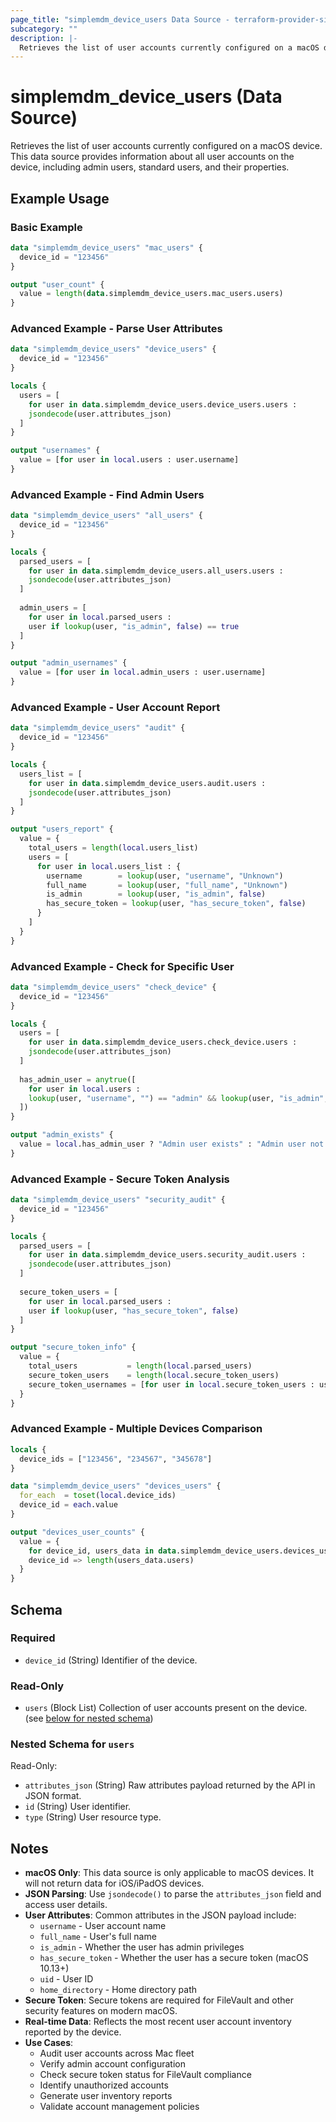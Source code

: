 ```yaml
---
page_title: "simplemdm_device_users Data Source - terraform-provider-simplemdm"
subcategory: ""
description: |-
  Retrieves the list of user accounts currently configured on a macOS device.
---
```


# simplemdm_device_users (Data Source)

Retrieves the list of user accounts currently configured on a macOS device. This data source provides information about all user accounts on the device, including admin users, standard users, and their properties.

## Example Usage

### Basic Example

```terraform
data "simplemdm_device_users" "mac_users" {
  device_id = "123456"
}

output "user_count" {
  value = length(data.simplemdm_device_users.mac_users.users)
}
```

### Advanced Example - Parse User Attributes

```terraform
data "simplemdm_device_users" "device_users" {
  device_id = "123456"
}

locals {
  users = [
    for user in data.simplemdm_device_users.device_users.users :
    jsondecode(user.attributes_json)
  ]
}

output "usernames" {
  value = [for user in local.users : user.username]
}
```

### Advanced Example - Find Admin Users

```terraform
data "simplemdm_device_users" "all_users" {
  device_id = "123456"
}

locals {
  parsed_users = [
    for user in data.simplemdm_device_users.all_users.users :
    jsondecode(user.attributes_json)
  ]
  
  admin_users = [
    for user in local.parsed_users :
    user if lookup(user, "is_admin", false) == true
  ]
}

output "admin_usernames" {
  value = [for user in local.admin_users : user.username]
}
```

### Advanced Example - User Account Report

```terraform
data "simplemdm_device_users" "audit" {
  device_id = "123456"
}

locals {
  users_list = [
    for user in data.simplemdm_device_users.audit.users :
    jsondecode(user.attributes_json)
  ]
}

output "users_report" {
  value = {
    total_users = length(local.users_list)
    users = [
      for user in local.users_list : {
        username        = lookup(user, "username", "Unknown")
        full_name       = lookup(user, "full_name", "Unknown")
        is_admin        = lookup(user, "is_admin", false)
        has_secure_token = lookup(user, "has_secure_token", false)
      }
    ]
  }
}
```

### Advanced Example - Check for Specific User

```terraform
data "simplemdm_device_users" "check_device" {
  device_id = "123456"
}

locals {
  users = [
    for user in data.simplemdm_device_users.check_device.users :
    jsondecode(user.attributes_json)
  ]
  
  has_admin_user = anytrue([
    for user in local.users :
    lookup(user, "username", "") == "admin" && lookup(user, "is_admin", false)
  ])
}

output "admin_exists" {
  value = local.has_admin_user ? "Admin user exists" : "Admin user not found"
}
```

### Advanced Example - Secure Token Analysis

```terraform
data "simplemdm_device_users" "security_audit" {
  device_id = "123456"
}

locals {
  parsed_users = [
    for user in data.simplemdm_device_users.security_audit.users :
    jsondecode(user.attributes_json)
  ]
  
  secure_token_users = [
    for user in local.parsed_users :
    user if lookup(user, "has_secure_token", false)
  ]
}

output "secure_token_info" {
  value = {
    total_users           = length(local.parsed_users)
    secure_token_users    = length(local.secure_token_users)
    secure_token_usernames = [for user in local.secure_token_users : user.username]
  }
}
```

### Advanced Example - Multiple Devices Comparison

```terraform
locals {
  device_ids = ["123456", "234567", "345678"]
}

data "simplemdm_device_users" "devices_users" {
  for_each  = toset(local.device_ids)
  device_id = each.value
}

output "devices_user_counts" {
  value = {
    for device_id, users_data in data.simplemdm_device_users.devices_users :
    device_id => length(users_data.users)
  }
}
```

<!-- schema generated by tfplugindocs -->
## Schema

### Required

- `device_id` (String) Identifier of the device.

### Read-Only

- `users` (Block List) Collection of user accounts present on the device. (see [below for nested schema](#nestedblock--users))

<a id="nestedblock--users"></a>
### Nested Schema for `users`

Read-Only:

- `attributes_json` (String) Raw attributes payload returned by the API in JSON format.
- `id` (String) User identifier.
- `type` (String) User resource type.

## Notes

- **macOS Only**: This data source is only applicable to macOS devices. It will not return data for iOS/iPadOS devices.
- **JSON Parsing**: Use `jsondecode()` to parse the `attributes_json` field and access user details.
- **User Attributes**: Common attributes in the JSON payload include:
  - `username` - User account name
  - `full_name` - User's full name
  - `is_admin` - Whether the user has admin privileges
  - `has_secure_token` - Whether the user has a secure token (macOS 10.13+)
  - `uid` - User ID
  - `home_directory` - Home directory path
- **Secure Token**: Secure tokens are required for FileVault and other security features on modern macOS.
- **Real-time Data**: Reflects the most recent user account inventory reported by the device.
- **Use Cases**:
  - Audit user accounts across Mac fleet
  - Verify admin account configuration
  - Check secure token status for FileVault compliance
  - Identify unauthorized accounts
  - Generate user inventory reports
  - Validate account management policies